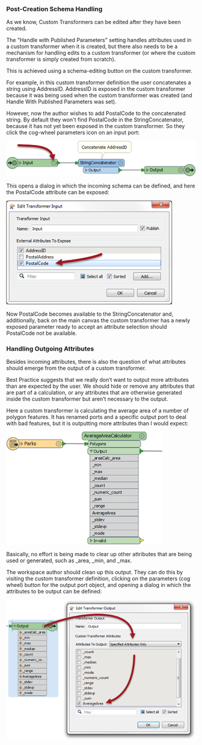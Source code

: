 ### Post-Creation Schema Handling ###

As we know, Custom Transformers can be edited after they have been created. 

The "Handle with Published Parameters" setting handles attributes used in a custom transformer when it is created, but there also needs to be a mechanism for handling edits to a custom transformer (or where the custom transformer is simply created from scratch).

This is achieved using a schema-editing button on the custom transformer.

For example, in this custom transformer definition the user concatenates a string using AddressID. AddressID is exposed in the custom transformer because it was being used when the custom transformer was created (and Handle With Published Parameters was set).

However, now the author wishes to add PostalCode to the concatenated string. By default they won't find PostalCode in the StringConcatenator, because it has not yet been exposed in the custom transformer. So they click the cog-wheel parameters icon on an input port:

![](./Images/Img3.28.CustomTransformerNewAttributeRequired.png)

This opens a dialog in which the incoming schema can be defined, and here the PostalCode attribute can be exposed:

![](./Images/Img3.29.CustomTransformerExposingNewAttribute.png)

Now PostalCode becomes available to the StringConcatenator and, additionally, back on the main canvas the custom transformer has a newly exposed parameter ready to accept an attribute selection should PostalCode not be available.


### Handling Outgoing Attributes ##

Besides incoming attributes, there is also the question of what attributes should emerge from the output of a custom transformer.

Best Practice suggests that we really don’t want to output more attributes than are expected by the user. We should hide or remove any attributes that are part of a calculation, or any attributes that are otherwise generated inside the custom transformer but aren’t necessary to the output.

Here a custom transformer is calculating the average area of a number of polygon features. It has renamed ports and a specific output port to deal with bad features, but it is outputting more attributes than I would expect:

![](./Images/Img3.30.CustomTransformerAttrOutputBad.png)

 
Basically, no effort is being made to clear up other attributes that are being used or generated, such as _area, _min, and _max.

The workspace author should clean up this output. They can do this by visiting the custom transformer definition, clicking on the parameters (cog wheel) button for the output port object, and opening a dialog in which the attributes to be output can be defined:

![](./Images/Img3.31.CustomTransformerAttrOutputGood.png)


